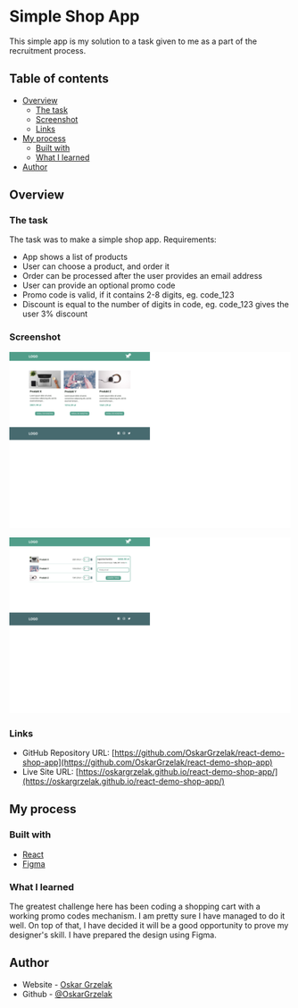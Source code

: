 # Simple Shop App

This simple app is my solution to a task given to me as a part of the recruitment process.

## Table of contents

- [Overview](#overview)
  - [The task](#the-task)
  - [Screenshot](#screenshot)
  - [Links](#links)
- [My process](#my-process)
  - [Built with](#built-with)
  - [What I learned](#what-i-learned)
- [Author](#author)

## Overview

### The task

The task was to make a simple shop app. Requirements:

- App shows a list of products
- User can choose a product, and order it
- Order can be processed after the user provides an email address
- User can provide an optional promo code
- Promo code is valid, if it contains 2-8 digits, eg. code_123
- Discount is equal to the number of digits in code, eg. code_123 gives the user 3% discount

### Screenshot

![Screenshot](./shop-screenshot.png)

![Screenshot](./cart-screenshot.png)

### Links

- GitHub Repository URL: [https://github.com/OskarGrzelak/react-demo-shop-app](https://github.com/OskarGrzelak/react-demo-shop-app)
- Live Site URL: [https://oskargrzelak.github.io/react-demo-shop-app/](https://oskargrzelak.github.io/react-demo-shop-app/)

## My process

### Built with

- [React](https://reactjs.org/)
- [Figma](https://figma.com/)

### What I learned

The greatest challenge here has been coding a shopping cart with a working promo codes mechanism. I am pretty sure I have managed to do it well. On top of that, I have decided it will be a good opportunity to prove my designer's skill. I have prepared the design using Figma.

## Author

- Website - [Oskar Grzelak](http://www.oskargrzelak.pl)
- Github - [@OskarGrzelak](https://github.com/OskarGrzelak)